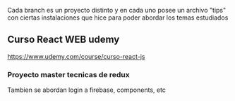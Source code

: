 Cada branch es un proyecto distinto y en cada uno posee un archivo "tips" con ciertas instalaciones que hice para poder abordar los temas estudiados

## Curso React WEB udemy

https://www.udemy.com/course/curso-react-js

### Proyecto master tecnicas de redux

Tambien se abordan login a firebase, components, etc

